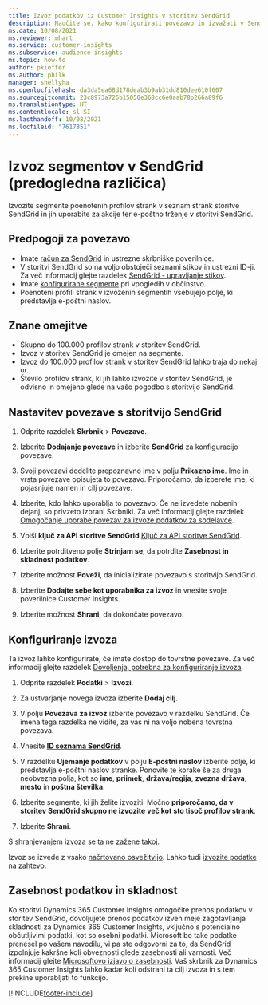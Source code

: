 ```yaml
---
title: Izvoz podatkov iz Customer Insights v storitev SendGrid
description: Naučite se, kako konfigurirati povezavo in izvažati v SendGrid.
ms.date: 10/08/2021
ms.reviewer: mhart
ms.service: customer-insights
ms.subservice: audience-insights
ms.topic: how-to
author: pkieffer
ms.author: philk
manager: shellyha
ms.openlocfilehash: da3da5ea68d178deab3b9ab31dd810dee610f607
ms.sourcegitcommit: 23c8973a726b15050e368cc6e0aab78b266a89f6
ms.translationtype: HT
ms.contentlocale: sl-SI
ms.lasthandoff: 10/08/2021
ms.locfileid: "7617851"
---
```

# <a name="export-segments-to-sendgrid-preview"></a>Izvoz segmentov v SendGrid (predogledna različica)

Izvozite segmente poenotenih profilov strank v seznam strank storitve SendGrid in jih uporabite za akcije ter e-poštno trženje v storitvi SendGrid. 

## <a name="prerequisites-for-a-connection"></a>Predpogoji za povezavo

-   Imate [račun za SendGrid](https://sendgrid.com/) in ustrezne skrbniške poverilnice.
-   V storitvi SendGrid so na voljo obstoječi seznami stikov in ustrezni ID-ji. Za več informacij glejte razdelek [SendGrid - upravljanje stikov](https://sendgrid.com/docs/ui/managing-contacts/create-and-manage-contacts/#manage-contacts).
-   Imate [konfigurirane segmente](segments.md) pri vpogledih v občinstvo.
-   Poenoteni profili strank v izvoženih segmentih vsebujejo polje, ki predstavlja e-poštni naslov.

## <a name="known-limitations"></a>Znane omejitve

- Skupno do 100.000 profilov strank v storitev SendGrid.
- Izvoz v storitev SendGrid je omejen na segmente.
- Izvoz do 100.000 profilov strank v storitev SendGrid lahko traja do nekaj ur. 
- Število profilov strank, ki jih lahko izvozite v storitev SendGrid, je odvisno in omejeno glede na vašo pogodbo s storitvijo SendGrid.

## <a name="set-up-connection-to-sendgrid"></a>Nastavitev povezave s storitvijo SendGrid

1. Odprite razdelek **Skrbnik** > **Povezave**.

1. Izberite **Dodajanje povezave** in izberite **SendGrid** za konfiguracijo povezave.

1. Svoji povezavi dodelite prepoznavno ime v polju **Prikazno ime**. Ime in vrsta povezave opisujeta to povezavo. Priporočamo, da izberete ime, ki pojasnjuje namen in cilj povezave.

1. Izberite, kdo lahko uporablja to povezavo. Če ne izvedete nobenih dejanj, so privzeto izbrani Skrbniki. Za več informacij glejte razdelek [Omogočanje uporabe povezav za izvoze podatkov za sodelavce](connections.md#allow-contributors-to-use-a-connection-for-exports).

1. Vpiši **ključ za API storitve SendGrid** [Ključ za API storitve SendGrid](https://sendgrid.com/docs/ui/account-and-settings/api-keys/).

1. Izberite potrditveno polje **Strinjam se**, da potrdite **Zasebnost in skladnost podatkov**.

1. Izberite možnost **Poveži**, da inicializirate povezavo s storitvijo SendGrid.

1. Izberite **Dodajte sebe kot uporabnika za izvoz** in vnesite svoje poverilnice Customer Insights.

1. Izberite možnost **Shrani**, da dokončate povezavo.

## <a name="configure-an-export"></a>Konfiguriranje izvoza

Ta izvoz lahko konfigurirate, če imate dostop do tovrstne povezave. Za več informacij glejte razdelek [Dovoljenja, potrebna za konfiguriranje izvoza](export-destinations.md#set-up-a-new-export).

1. Odprite razdelek **Podatki** > **Izvozi**.

1. Za ustvarjanje novega izvoza izberite **Dodaj cilj**.

1. V polju **Povezava za izvoz** izberite povezavo v razdelku SendGrid. Če imena tega razdelka ne vidite, za vas ni na voljo nobena tovrstna povezava.

1. Vnesite **[ID seznama SendGrid](https://sendgrid.com/docs/ui/managing-contacts/create-and-manage-contacts/#manage-contacts)**.

1. V razdelku **Ujemanje podatkov** v polju **E-poštni naslov** izberite polje, ki predstavlja e-poštni naslov stranke. Ponovite te korake še za druga neobvezna polja, kot so **ime**, **priimek**, **država/regija**, **zvezna država**, **mesto** in **poštna številka**.

1. Izberite segmente, ki jih želite izvoziti. Močno **priporočamo, da v storitev SendGrid skupno ne izvozite več kot sto tisoč profilov strank**. 

1. Izberite **Shrani**.

S shranjevanjem izvoza se ta ne zažene takoj.

Izvoz se izvede z vsako [načrtovano osvežitvijo](system.md#schedule-tab). Lahko tudi [izvozite podatke na zahtevo](export-destinations.md#run-exports-on-demand). 

## <a name="data-privacy-and-compliance"></a>Zasebnost podatkov in skladnost

Ko storitvi Dynamics 365 Customer Insights omogočite prenos podatkov v storitev SendGrid, dovoljujete prenos podatkov izven meje zagotavljanja skladnosti za Dynamics 365 Customer Insights, vključno s potencialno občutljivimi podatki, kot so osebni podatki. Microsoft bo take podatke prenesel po vašem navodilu, vi pa ste odgovorni za to, da SendGrid izpolnjuje kakršne koli obveznosti glede zasebnosti ali varnosti. Več informacij glejte [Microsoftovo izjavo o zasebnosti](https://go.microsoft.com/fwlink/?linkid=396732).
Vaš skrbnik za Dynamics 365 Customer Insights lahko kadar koli odstrani ta cilj izvoza in s tem prekine uporabljati to funkcijo.


[!INCLUDE[footer-include](../includes/footer-banner.md)]
